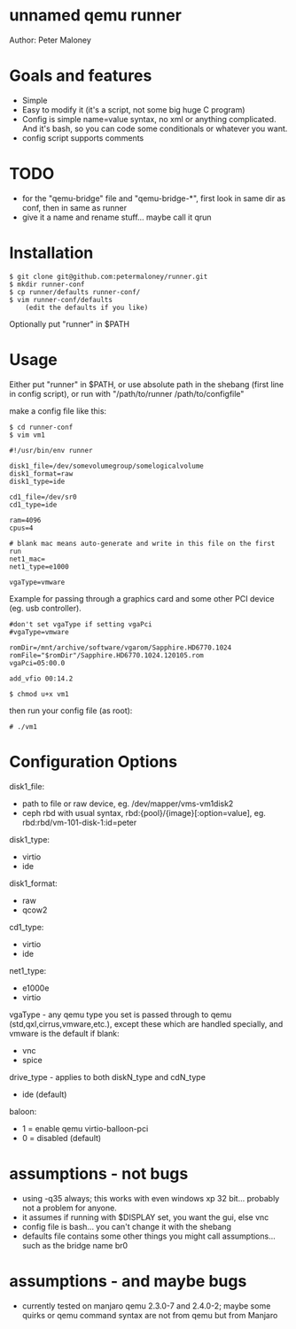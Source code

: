 # unnamed qemu runner

Author: Peter Maloney

Goals and features
==========

- Simple
- Easy to modify it (it's a script, not some big huge C program)
- Config is simple name=value syntax, no xml or anything complicated. And it's bash, so you can code some conditionals or whatever you want.
- config script supports comments

TODO
==========
- for the "qemu-bridge" file and "qemu-bridge-*", first look in same dir as conf, then in same as runner
- give it a name and rename stuff... maybe call it qrun

Installation
==========

```
$ git clone git@github.com:petermaloney/runner.git
$ mkdir runner-conf
$ cp runner/defaults runner-conf/
$ vim runner-conf/defaults
    (edit the defaults if you like)
```

Optionally put "runner" in $PATH

Usage
==========
Either put "runner" in $PATH, or use absolute path in the shebang (first line in config script), or run with "/path/to/runner /path/to/configfile"

make a config file like this:
```
$ cd runner-conf
$ vim vm1
```

```
#!/usr/bin/env runner

disk1_file=/dev/somevolumegroup/somelogicalvolume
disk1_format=raw
disk1_type=ide

cd1_file=/dev/sr0
cd1_type=ide

ram=4096
cpus=4

# blank mac means auto-generate and write in this file on the first run
net1_mac=
net1_type=e1000

vgaType=vmware
```

Example for passing through a graphics card and some other PCI device (eg. usb controller).
```
#don't set vgaType if setting vgaPci
#vgaType=vmware

romDir=/mnt/archive/software/vgarom/Sapphire.HD6770.1024
romFile="$romDir"/Sapphire.HD6770.1024.120105.rom
vgaPci=05:00.0

add_vfio 00:14.2
```


```
$ chmod u+x vm1
```

then run your config file (as root):

```
# ./vm1
```

Configuration Options
==========

disk1_file:
- path to file or raw device, eg. /dev/mapper/vms-vm1disk2
- ceph rbd with usual syntax, rbd:{pool}/{image}[:option=value], eg. rbd:rbd/vm-101-disk-1:id=peter

disk1_type:
- virtio
- ide

disk1_format:
- raw
- qcow2

cd1_type:
- virtio
- ide

net1_type:
- e1000e
- virtio

vgaType - any qemu type you set is passed through to qemu (std,qxl,cirrus,vmware,etc.), except these which are handled specially, and vmware is the default if blank:
- vnc
- spice

drive_type - applies to both diskN_type and cdN_type
- ide (default)

baloon:
- 1 = enable qemu virtio-balloon-pci
- 0 = disabled (default)

assumptions - not bugs
==========

- using -q35 always; this works with even windows xp 32 bit... probably not a problem for anyone.
- it assumes if running with $DISPLAY set, you want the gui, else vnc
- config file is bash... you can't change it with the shebang
- defaults file contains some other things you might call assumptions... such as the bridge name br0

assumptions - and maybe bugs
==========

- currently tested on manjaro qemu 2.3.0-7 and 2.4.0-2; maybe some quirks or qemu command syntax are not from qemu but from Manjaro
